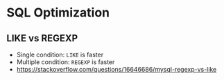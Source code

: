 # SQL Optimization

## LIKE vs REGEXP

- Single condition: `LIKE` is faster
- Multiple condition: `REGEXP` is faster
- https://stackoverflow.com/questions/16646686/mysql-regexp-vs-like